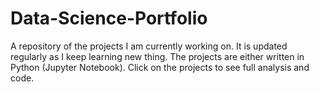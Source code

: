 # Data-Science-Portfolio
A repository of the projects I am currently working on. It is updated regularly as I keep learning new thing. The projects are either written in Python (Jupyter Notebook). Click on the projects to see full analysis and code.
